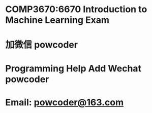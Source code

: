# COMP3670:6670 Introduction to Machine Learning Exam
# 加微信 powcoder

# Programming Help Add Wechat powcoder

# Email: powcoder@163.com

